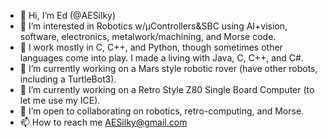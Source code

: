 - 👋 Hi, I’m Ed (@AESilky)
- 👀 I’m interested in Robotics w/μControllers&SBC using AI+vision, software, electronics, metalwork/machining, and Morse code.
- 🌱 I work mostly in C, C++, and Python, though sometimes other languages come into play. I made a living with Java, C, C++, and C#.
- 🌱 I’m currently working on a Mars style robotic rover (have other robots, including a TurtleBot3).
- 🌱 I’m currently working on a Retro Style Z80 Single Board Computer (to let me use my ICE).
- 💞️ I’m open to collaborating on robotics, retro-computing, and Morse.
- 📫 How to reach me AESilky@gmail.com

<!---
AESilky/AESilky is a ✨ special ✨ repository because its `README.md` (this file) appears on your GitHub profile.
You can click the Preview link to take a look at your changes.
--->

